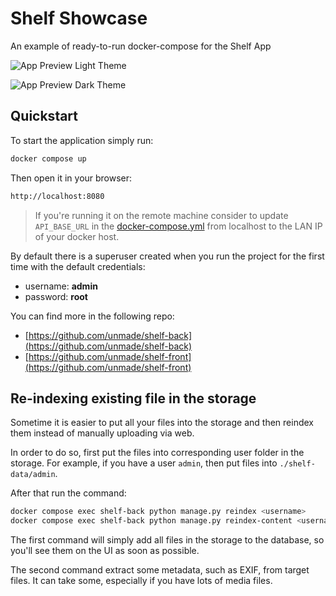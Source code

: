 # Shelf Showcase

An example of ready-to-run docker-compose for the Shelf App

![App Preview Light Theme](https://i.imgur.com/VPREFxb.png#gh-light-mode-only)

![App Preview Dark Theme](https://i.imgur.com/4A8XD0P.png#gh-dark-mode-only)

## Quickstart

To start the application simply run:

```bash
docker compose up
```

Then open it in your browser:

```bash
http://localhost:8080
```

> If you're running it on the remote machine consider to update `API_BASE_URL`
> in the [docker-compose.yml](./docker-compose.yml) from localhost to the LAN IP
> of your docker host.

By default there is a superuser created when you run the project for the first
time with the default credentials:

- username: **admin**
- password: **root**

You can find more in the following repo:

- [https://github.com/unmade/shelf-back](https://github.com/unmade/shelf-back)
- [https://github.com/unmade/shelf-front](https://github.com/unmade/shelf-front)

## Re-indexing existing file in the storage

Sometime it is easier to put all your files into the storage and then reindex
them instead of manually uploading via web.

In order to do so, first put the files into corresponding user folder in the storage.
For example, if you have a user `admin`, then put files into `./shelf-data/admin`.

After that run the command:

```bash
docker compose exec shelf-back python manage.py reindex <username>
docker compose exec shelf-back python manage.py reindex-content <username>
```

The first command will simply add all files in the storage to the database, so
you'll see them on the UI as soon as possible.

The second command extract some metadata, such as EXIF, from target files. It
can take some, especially if you have lots of media files.
